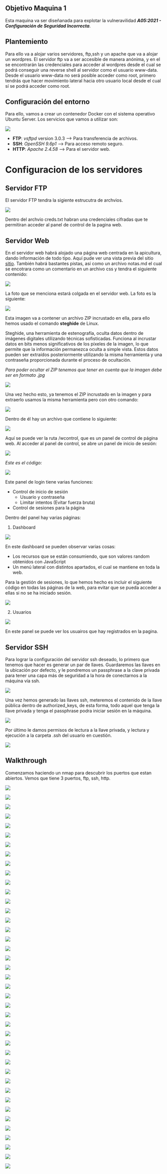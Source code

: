 ## Objetivo Maquina 1
Esta maquina va ser diseñanada para explotar la vulneravilidad ***A05:2021 - Configuración de Seguridad Incorrecta***.

## Plantemiento
Para ello va a alojar varios servidores, ftp,ssh y un apache que va a alojar un wordpres. El servidor ftp va a ser accesible de manera anónima, y en el se encontrarán las credenciales para acceder al wordpres desde el cual se podrá conseguir una reverse shell al servidor como el usuario www-data. Desde el usuario www-data no será posible acceder como root, primero tendrás que hacer movimiento lateral hacia otro usuario local desde el cual sí se podrá acceder como root. 


## Configuración del entorno
Para ello, vamos a crear un contenedor Docker con el sistema operativo Ubuntu Server. Los servicios que vamos a utilizar son:

![](/Assets/M1.0.png)

- **FTP**: *vsftpd* version 3.0.3 --> Para transferencia de archivos.
- **SSH**: *OpenSSH 9.6p1* --> Para acceso remoto seguro.
- **HTTP**: *Apache 2.4.58* --> Para el servidor web.
 
# Configuracion de los servidores

## Servidor FTP

El servidor FTP tendra la sigiente estrucutra de archvios.

![](/Assets/rutasftp.png)

Dentro del archvio creds.txt habran una credenciales cifradas que te permitiran acceder al panel de control de la pagina web.

## Servidor Web



En el servidor web habrá alojado una página web centrada en la apicultura, dando información de todo tipo. 
Aquí pude ver una vista previa del sitio [sitio](https://pro2y38.000webhostapp.com/).
También habrá bastantes pistas, así como un archivo notas.md el cual se encotrara como un comentario en un archivo css y tendra el siguiente contenido:

![](/Assets/robots.png)

La foto que se menciona estará colgada en el servidor web. La foto es la siguiente:

![](/Assets/foton.jpeg)

Esta imagen va a contener un archivo ZIP incrustado en ella, para ello hemos usado el comando **steghide** de Linux.

Steghide, una herramienta de estenografía, oculta datos dentro de imágenes digitales utilizando técnicas sofisticadas. Funciona al incrustar datos en bits menos significativos de los píxeles de la imagen, lo que permite que la información permanezca oculta a simple vista. Estos datos pueden ser extraídos posteriormente utilizando la misma herramienta y una contraseña proporcionada durante el proceso de ocultación.


*Para poder ocultar el ZIP tenemos que tener en cuenta que la imagen debe ser en formato .jpg*

![](/Assets/steg.png)

Una vez hecho esto, ya tenemos el ZIP incrustado en la imagen y para extraerlo usamos la misma herramienta pero con otro comando:

![](/Assets/stegextarct.png)

Dentro de él hay un archivo que contiene lo siguiente: 

![](/Assets/zip.png)

Aquí se puede ver la ruta /wcontrol, que es un panel de control de página web. Al acceder al panel de control, se abre un panel de inicio de sesión:

![](/Assets/login.png)


*Este es el código:*

![](/Assets/code-login.png)

Este panel de login tiene varias funciones:

- Control de inicio de sesión
    - Usuario y contraseña
    - Limitar intentos (Evitar fuerza bruta)
- Control de sesiones para la página

Dentro del panel hay varias páginas:

1. Dashboard

![](/Assets/dashboard.png)

En este dashboard se pueden observar varias cosas:

- Los recursos que se están consumiendo, que son valores random obtenidos con JavaScript
- Un menú lateral con distintos apartados, el cual se mantiene en toda la web.

Para la gestión de sesiones, lo que hemos hecho es incluir el siguiente código en todas las páginas de la web, para evitar que se pueda acceder a ellas si no se ha iniciado sesión.

![](/Assets/sesiones.png)


2. Usuarios

![](/Assets/usuaris.png)

En este panel se puede ver los usuairos que hay registrados en la pagina.  


## Servidor SSH

Para lograr la configuración del servidor ssh deseado, lo primero que tenemos que hacer es generar un par de llaves. Guardaremos las llaves en la ubicación por defecto, y le pondremos un passphrase a la clave privada para tener una capa más de seguridad a la hora de conectarnos a la máquina vía ssh.

![](/Assets/configuracion_ssh_1.PNG)

Una vez hemos generado las llaves ssh, meteremos el contenido de la llave pública dentro de authorized_keys, de esta forma, todo aquel que tenga la llave privada y tenga el passphrase podra iniciar sesión en la máquina.

![](/Assets/configuracion_ssh_2.PNG)

Por último le damos permisos de lectura a la llave privada, y lectura y ejecución a la carpeta .ssh del usuario en cuestión.

![](/Assets/configuracion_ssh_3.PNG)

## Walkthrough

Comenzamos haciendo un nmap para descubrir los puertos que estan abiertos. Vemos que tiene 3 puertos, ftp, ssh, http.

![](/Assets/walkthrough/2024-03-07_18-19.png)

![](/Assets/walkthrough/2024-03-07_18-21.png)

![](/Assets/walkthrough/2024-03-07_18-26.png)

![](/Assets/walkthrough/2024-03-07_18-26_1.png)

![](/Assets/walkthrough/2024-03-07_18-27.png)

![](/Assets/walkthrough/2024-03-07_18-28.png)

![](/Assets/walkthrough/2024-03-07_18-28_1.png)

![](/Assets/walkthrough/2024-03-07_18-30.png)

![](/Assets/walkthrough/2024-03-07_18-34.png)

![](/Assets/walkthrough/2024-03-07_18-41.png)

![](/Assets/walkthrough/2024-03-07_18-42.png)

![](/Assets/walkthrough/2024-03-07_18-46.png)

![](/Assets/walkthrough/2024-03-07_18-48.png)

![](/Assets/walkthrough/2024-03-07_18-48_1.png)

![](/Assets/walkthrough/2024-03-07_18-56.png)

![](/Assets/walkthrough/2024-03-07_18-57.png)

![](/Assets/walkthrough/2024-03-07_18-58.png)

![](/Assets/walkthrough/2024-03-07_18-58_1.png)

![](/Assets/walkthrough/2024-03-08_17-33.png)

![](/Assets/walkthrough/2024-03-08_17-33_1.png)

![](/Assets/walkthrough/2024-03-08_17-34.png)

![](/Assets/walkthrough/2024-03-08_17-34_1.png)

![](/Assets/walkthrough/2024-03-08_17-36.png)

![](/Assets/walkthrough/2024-03-08_17-37.png)

![](/Assets/walkthrough/2024-03-08_17-39.png)

![](/Assets/walkthrough/2024-03-08_17-43.png)

![](/Assets/walkthrough/2024-03-08_17-43_1.png)

![](/Assets/walkthrough/2024-03-08_17-44.png)

![](/Assets/walkthrough/2024-03-08_17-51.png)

![](/Assets/walkthrough/2024-03-08_17-51_1.png)

![](/Assets/walkthrough/2024-03-08_17-51_2.png)

![](/Assets/walkthrough/2024-03-08_17-52.png)

![](/Assets/walkthrough/2024-03-08_17-53.png)

![](/Assets/walkthrough/2024-03-08_17-54.png)

![](/Assets/walkthrough/2024-03-08_17-54_1.png)

![](/Assets/walkthrough/2024-03-08_17-55.png)

![](/Assets/walkthrough/2024-03-08_18-02.png)

![](/Assets/walkthrough/2024-03-08_18-06.png)

![](/Assets/walkthrough/2024-03-08_18-18.png)

![](/Assets/walkthrough/2024-03-08_18-22.png)

![](/Assets/walkthrough/2024-03-08_18-23_1.png)
